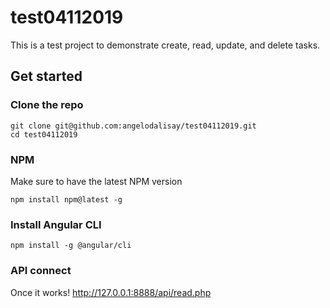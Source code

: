# test04112019

This is a test project to demonstrate create, read, update, and delete tasks.

## Get started


### Clone the repo
```shell
git clone git@github.com:angelodalisay/test04112019.git
cd test04112019
```

### NPM
Make sure to have the latest NPM version
```shell
npm install npm@latest -g
```

### Install Angular CLI
```shell
npm install -g @angular/cli
```

### API connect
Once it works!
http://127.0.0.1:8888/api/read.php